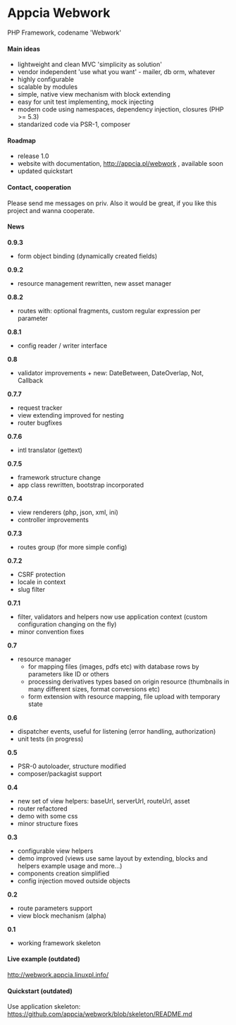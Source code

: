 Appcia Webwork
================
PHP Framework, codename 'Webwork'

#### Main ideas
* lightweight and clean MVC 'simplicity as solution'
* vendor independent 'use what you want' - mailer, db orm, whatever
* highly configurable
* scalable by modules
* simple, native view mechanism with block extending
* easy for unit test implementing, mock injecting
* modern code using namespaces, dependency injection, closures (PHP >= 5.3)
* standarized code via PSR-1, composer

#### Roadmap
* release 1.0
* website with documentation, http://appcia.pl/webwork , available soon
* updated quickstart

#### Contact, cooperation

Please send me messages on priv.
Also it would be great, if you like this project and wanna cooperate. 

#### News
**0.9.3**
* form object binding (dynamically created fields)

**0.9.2**
* resource management rewritten, new asset manager

**0.8.2**
* routes with: optional fragments, custom regular expression per parameter

**0.8.1**
* config reader / writer interface

**0.8**
* validator improvements + new: DateBetween, DateOverlap, Not, Callback

**0.7.7**
* request tracker
* view extending improved for nesting
* router bugfixes

**0.7.6**
* intl translator (gettext)

**0.7.5**
* framework structure change
* app class rewritten, bootstrap incorporated

**0.7.4**
* view renderers (php, json, xml, ini)
* controller improvements

**0.7.3**
* routes group (for more simple config)

**0.7.2**
* CSRF protection
* locale in context
* slug filter

**0.7.1**
* filter, validators and helpers now use application context (custom configuration changing on the fly)
* minor convention fixes

**0.7**
* resource manager
  * for mapping files (images, pdfs etc) with database rows by parameters like ID or others
  * processing derivatives types based on origin resource (thumbnails in many different sizes, format conversions etc)
  * form extension with resource mapping, file upload with temporary state

**0.6**
* dispatcher events, useful for listening (error handling, authorization)
* unit tests (in progress)

**0.5**
* PSR-0 autoloader, structure modified
* composer/packagist support

**0.4** 
* new set of view helpers: baseUrl, serverUrl, routeUrl, asset
* router refactored
* demo with some css
* minor structure fixes

**0.3**
* configurable view helpers
* demo improved (views use same layout by extending, blocks and helpers example usage and more...)
* components creation simplified
* config injection moved outside objects

**0.2**
* route parameters support
* view block mechanism (alpha)

**0.1**
* working framework skeleton

#### Live example (outdated)
http://webwork.appcia.linuxpl.info/

#### Quickstart (outdated)

Use application skeleton: https://github.com/appcia/webwork/blob/skeleton/README.md
